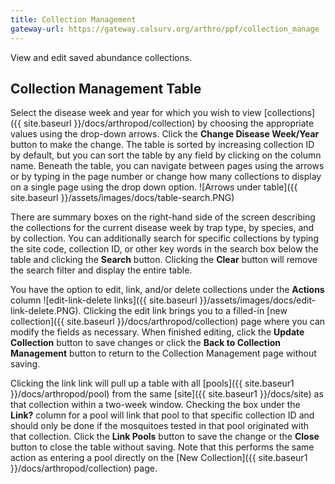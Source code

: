 ```yaml
---
title: Collection Management
gateway-url: https://gateway.calsurv.org/arthro/ppf/collection_manage
---
```


View and edit saved abundance collections.

## Collection Management Table

Select the disease week and year for which you wish to view [collections]({{ site.baseurl }}/docs/arthropod/collection) by choosing the appropriate values using the drop-down arrows. Click the **Change Disease Week/Year** button to make the change. The table is sorted by increasing collection ID by default, but you can sort the table by any field by clicking on the column name. Beneath the table, you can navigate between pages using the arrows or by typing in the page number or change how many collections to display on a single page using the drop down option. ![Arrows under table]({{ site.baseurl }}/assets/images/docs/table-search.PNG)

There are summary boxes on the right-hand side of the screen describing the collections for the current disease week by trap type, by species, and by collection. You can additionally search for specific collections by typing the site code, collection ID, or other key words in the search box below the table and clicking the **Search** button. Clicking the **Clear** button will remove the search filter and display the entire table.

You have the option to edit, link, and/or delete collections under the **Actions** column ![edit-link-delete links]({{ site.baseurl }}/assets/images/docs/edit-link-delete.PNG). Clicking the edit link brings you to a filled-in [new collection]({{ site.baseurl }}/docs/arthropod/collection) page where you can modify the fields as necessary. When finished editing, click the **Update Collection** button to save changes or click the **Back to Collection Management** button to return to the Collection Management page without saving.

Clicking the link link will pull up a table with all [pools]({{ site.baseur1 }}/docs/arthropod/pool) from the same [site]({{ site.baseur1 }}/docs/site) as that collection within a two-week window. Checking the box under the **Link?** column for a pool will link that pool to that specific collection ID and should only be done if the mosquitoes tested in that pool originated with that collection. Click the **Link Pools** button to save the change or the **Close** button to close the table without saving. Note that this performs the same action as entering a pool directly on the [New Collection]({{ site.baseur1 }}/docs/arthropod/collection) page.
